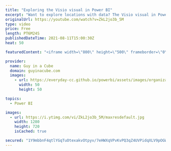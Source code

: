 ```yaml
---
title: "Exploring the Visio visual in Power BI"
excerpt: "Want to explore locations with data? The Visio visual in Power BI helps you do just that! Patrick looks at how to set it up and help use your data to highlight areas within a Visio diagram.  Download Sample: https://guyinacu.be/visiosample  Documentation: https://support.microsoft.com/office/add-visio-visuals-to-power-bi-reports-4f09be62-f436-45c2-93b0-4a0f66b1f5a7"
originalUrl: https://youtube.com/watch?v=ZkL2jo3b_5M
type: video
price: Free
length: PT6M24S
publishedDateTime: 2021-08-11T15:00:30Z
heat: 50

featuredContent: "<iframe width=\"800\" height=\"500\" frameborder=\"0\" src=\"https://www.youtube.com/embed/ZkL2jo3b_5M\" allow=\"accelerometer; autoplay; encrypted-media; gyroscope; picture-in-picture\" allowfullscreen></iframe>"

provider:
  name: Guy in a Cube
  domain: guyinacube.com
  images:
    - url: https://everyday-cc.github.io/powerbi/assets/images/organizations/guyinacube.com-50x50.jpg
      width: 50
      height: 50

topics:
  - Power BI

images:
  - url: https://i.ytimg.com/vi/ZkL2jo3b_5M/maxresdefault.jpg
    width: 1280
    height: 720
    isCached: true

secured: "1Y9mbbnF4qtlYGqTuOtexakvOtpyv/7eHWXqVPvKvPQ3qZ4UVPidqXLV9pOGWijMEvWliQipqSwmgSB75IvtUvYXLx/LF0oFndgFpRJ3gaS69b2I0Bl0fozp69YhKl4W8CIabix88CGw3C2ALUGZXVkqvs318KEgKFpCavJxqZGByOFymL1IvmxAj9v2mjQ60MmAaWzF69diLaIq1GeMu4iH7an7GH9X7LoLeGUmxVwgxr8+sjZglEdYj8Nvah/VjOISvBbCsQAqzOdP+K96gFPo0TmK6tXpEiGIGglI56E8E02mRYCwLOyMSq0heg34WDoev0qbX/d3QCmVKwi5HwOvdZUhCX5HHW8Ba26BV7/rcfQRC099zPasqGWiK/0Bl/TAsyJfuGCXDAZ0S4vAMf3l7OWtKkPnzDjLw8Sgk4Q=;o7FhPMWigRu0tkNFYPavVg=="
---
```


